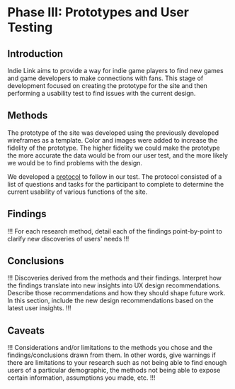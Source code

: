 # Phase III: Prototypes and User Testing

## Introduction

Indie Link aims to provide a way for indie game players to find new games and game developers to make connections with fans. This stage of development focused on creating the prototype for the site and then performing a usability test to find issues with the current design. 

## Methods
The prototype of the site was developed using the previously developed wireframes as a template. Color and images were added to increase the fidelity of the prototype. The higher fidelity we could make the prototype the more accurate the data would be from our user test, and the more likely we would be to find problems with the design. 

We developed a [protocol](Phase_III:_Usability_Evaluation/_x17_Protocol.pdf) to follow in our test. The protocol consisted of a list of questions and tasks for the participant to complete to determine the current usability of various functions of the site. 


## Findings

!!! For each research method, detail each of the findings point-by-point to clarify new discoveries of users' needs !!!

## Conclusions

!!! Discoveries derived from the methods and their findings. Interpret how the findings translate into new insights into UX design recommendations. Describe those recommendations and how they should shape future work. In this section, include the new design recommendations based on the latest user insights. !!!

## Caveats

!!! Considerations and/or limitations to the methods you chose and the findings/conclusions drawn from them. In other words, give warnings if there are limitations to your research such as not being able to find enough users of a particular demographic, the methods not being able to expose certain information, assumptions you made, etc. !!!
